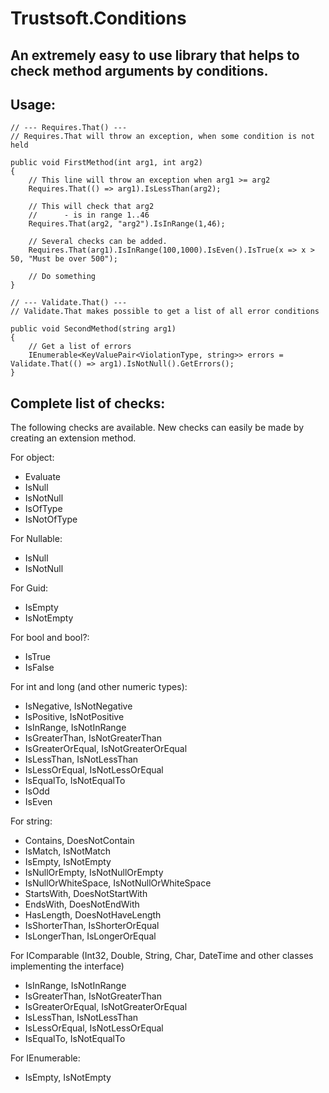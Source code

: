 Trustsoft.Conditions
====================

## An extremely easy to use library that helps to check method arguments by conditions.


Usage:
-----------------------------------------------------------------------------------
	
	// --- Requires.That() ---
	// Requires.That will throw an exception, when some condition is not held

	public void FirstMethod(int arg1, int arg2)
	{
		// This line will throw an exception when arg1 >= arg2
		Requires.That(() => arg1).IsLessThan(arg2);

		// This will check that arg2
		//		- is in range 1..46
		Requires.That(arg2, "arg2").IsInRange(1,46);

		// Several checks can be added.
		Requires.That(arg1).IsInRange(100,1000).IsEven().IsTrue(x => x > 50, "Must be over 500");

		// Do something
	}

	// --- Validate.That() ---
	// Validate.That makes possible to get a list of all error conditions

	public void SecondMethod(string arg1)
	{
		// Get a list of errors
		IEnumerable<KeyValuePair<ViolationType, string>> errors = Validate.That(() => arg1).IsNotNull().GetErrors();
	}


Complete list of checks:
--------------------------

The following checks are available.
New checks can easily be made by creating an extension method.

For object:

* Evaluate
* IsNull
* IsNotNull
* IsOfType
* IsNotOfType

For Nullable<T>:

* IsNull
* IsNotNull

For Guid:

* IsEmpty
* IsNotEmpty

For bool and bool?:

* IsTrue
* IsFalse

For int and long (and other numeric types):

* IsNegative, IsNotNegative
* IsPositive, IsNotPositive
* IsInRange, IsNotInRange
* IsGreaterThan, IsNotGreaterThan
* IsGreaterOrEqual, IsNotGreaterOrEqual
* IsLessThan, IsNotLessThan
* IsLessOrEqual, IsNotLessOrEqual
* IsEqualTo, IsNotEqualTo
* IsOdd
* IsEven

For string:

* Contains, DoesNotContain
* IsMatch, IsNotMatch
* IsEmpty, IsNotEmpty
* IsNullOrEmpty, IsNotNullOrEmpty
* IsNullOrWhiteSpace, IsNotNullOrWhiteSpace
* StartsWith, DoesNotStartWith
* EndsWith, DoesNotEndWith
* HasLength, DoesNotHaveLength
* IsShorterThan, IsShorterOrEqual
* IsLongerThan, IsLongerOrEqual

For IComparable (Int32, Double, String, Char, DateTime and other classes implementing the interface)

* IsInRange, IsNotInRange
* IsGreaterThan, IsNotGreaterThan
* IsGreaterOrEqual, IsNotGreaterOrEqual
* IsLessThan, IsNotLessThan
* IsLessOrEqual, IsNotLessOrEqual
* IsEqualTo, IsNotEqualTo

For IEnumerable:

* IsEmpty, IsNotEmpty